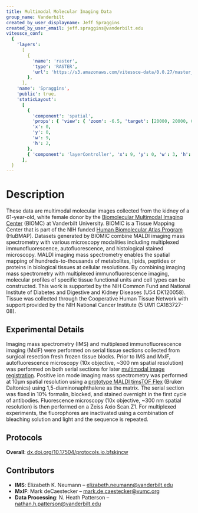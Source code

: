 ```yaml
---
title: Multimodal Molecular Imaging Data
group_name: Vanderbilt
created_by_user_displayname: Jeff Spraggins
created_by_user_email: jeff.spraggins@vanderbilt.edu
vitessce_conf:
  {
    'layers':
      [
        {
          'name': 'raster',
          'type': 'RASTER',
          'url': 'https://s3.amazonaws.com/vitessce-data/0.0.27/master_release/spraggins/spraggins.raster.json',
        },
      ],
    'name': 'Spraggins',
    'public': true,
    'staticLayout':
      [
        {
          'component': 'spatial',
          'props': { 'view': { 'zoom': -6.5, 'target': [20000, 20000, 0] } },
          'x': 0,
          'y': 0,
          'w': 9,
          'h': 2,
        },
        { 'component': 'layerController', 'x': 9, 'y': 0, 'w': 3, 'h': 2 },
      ],
  }
---
```


# Description

These data are multimodal molecular images collected from the kidney of a 61-year-old, white female donor by the [Biomolecular Multimodal Imaging Center](https://medschool.vanderbilt.edu/biomic/) (BIOMC) at Vanderbilt University. BIOMIC is a Tissue Mapping Center that is part of the NIH funded [Human Biomolecular Atlas Program](https://doi.org/10.1038/s41586-019-1629-x) (HuBMAP). Datasets generated by BIOMIC combine MALDI imaging mass spectrometry with various microscopy modalities including multiplexed immunofluorescence, autofluorescence, and histological stained microscopy. MALDI imaging mass spectrometry enables the spatial mapping of hundreds-to-thousands of metabolites, lipids, peptides or proteins in biological tissues at cellular resolutions. By combining imaging mass spectrometry with multiplexed immunofluorescence imaging, molecular profiles of specific tissue functional units and cell types can be constructed. This work is supported by the NIH Common Fund and National Institute of Diabetes and Digestive and Kidney Diseases (U54 DK120058). Tissue was collected through the Cooperative Human Tissue Network with support provided by the NIH National Cancer Institute (5 UM1 CA183727-08).

## Experimental Details

Imaging mass spectrometry (IMS) and multiplexed immunofluorescence imaging (MxIF) were performed on serial tissue sections collected from surgical resection fresh frozen tissue blocks. Prior to IMS and MxIF, autofluorescence microscopy (10x objective, ~300 nm spatial resolution) was performed on both serial sections for later [multimodal image registration](https://pubs.acs.org/doi/10.1021/acs.analchem.8b02884). Positive ion mode imaging mass spectrometry was performed at 10µm spatial resolution using a [prototype MALDI timsTOF Flex](https://pubs.acs.org/doi/10.1021/acs.analchem.9b03612) (Bruker Daltonics) using 1,5-diaminonaphthalene as the matrix. The serial section was fixed in 10% formalin, blocked, and stained overnight in the first cycle of antibodies. Fluorescence microscopy (10x objective, ~300 nm spatial resolution) is then performed on a Zeiss Axio Scan.Z1. For multiplexed experiments, the fluorophores are inactivated using a combination of bleaching solution and light and the sequence is repeated.

## Protocols

**Overall**: [dx.doi.org/10.17504/protocols.io.bfskjncw](https://dx.doi.org/10.17504/protocols.io.bfskjncw)

## Contributors

- **IMS**: Elizabeth K. Neumann – <elizabeth.neumann@vanderbilt.edu>
- **MxIF**: Mark deCaestecker – <mark.de.caestecker@vumc.org>
- **Data Processing**: N. Heath Patterson – <nathan.h.patterson@vanderbilt.edu>
